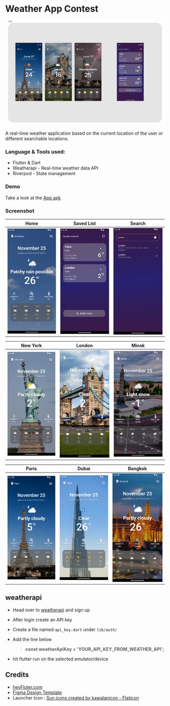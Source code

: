 # Weather App Contest

<a href=""><img src="./screenshots/banner.png"></img></a>

A real-time weather application based on the current location of the user or different searchable locations. 

### Language & Tools used:
- Flutter & Dart
- Weatherapi - Real-time weather data API
- Riverpod  - State management


### Demo
Take a look at the [App apk](https://drive.google.com/file/d/1i5PJy3TuSRcBuHyzrdvjXspaCNYlOKJm/view?usp=sharing)

<!-- >**This is only a simulation of the mobile user experience from your laptop, desktop or tablet.** -->

### Screenshot
| Home                                         | Saved List                                   | Search                                       |
| -------------------------------------------- | -------------------------------------------- | -------------------------------------------- |
| <img src="./screenshots/1.png" width="200"/> | <img src="./screenshots/2.png" width="200"/> | <img src="./screenshots/3.png" width="200"/> |

| New York                                     | London                                       | Minsk                                        |
| -------------------------------------------- | -------------------------------------------- | -------------------------------------------- |
| <img src="./screenshots/n.png" width="200"/> | <img src="./screenshots/l.png" width="200"/> | <img src="./screenshots/m.png" width="200"/> |

| Paris                                        | Dubai                                        | Bangkok                                      |
| -------------------------------------------- | -------------------------------------------- | -------------------------------------------- |
| <img src="./screenshots/p.png" width="200"/> | <img src="./screenshots/d.png" width="200"/> | <img src="./screenshots/b.png" width="200"/> |


## weatherapi
- Head over to [weatherapi](https://www.weatherapi.com/) and sign up
- After login create an API key 
- Create a file named `api_key.dart` under `lib/auth/`
- Add the line below
  
  >**const weatherApiKey = 'YOUR_API_KEY_FROM_WEATHER_API';**
  
- hit flutter run on the selected emulator/device


## Credits
- [heyFluter.com](https://heyflutter.com/)
- [Figma Design Template](https://www.figma.com/file/muEpuBiF0CM0yoLPm0wYRj/Weather-App-Design-Templates-(Community)?type=design&node-id=30-265&mode=design)
- Launcher Icon : <a href="https://www.flaticon.com/free-icons/sun" title="sun icons">Sun icons created by kawalanicon - Flaticon</a>
